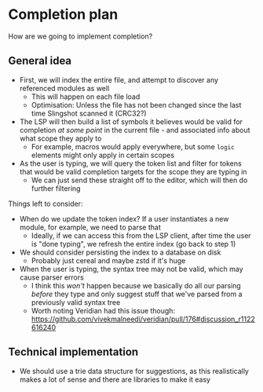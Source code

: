 # Completion plan
How are we going to implement completion?

## General idea
- First, we will index the entire file, and attempt to discover any referenced modules as well
    - This will happen on each file load
    - Optimisation: Unless the file has not been changed since the last time Slingshot scanned it (CRC32?)
- The LSP will then build a list of symbols it believes would be valid for completion _at some point_
in the current file - and associated info about what scope they apply to
    - For example, macros would apply everywhere, but some `logic` elements might only apply in certain scopes
- As the user is typing, we will query the token list and filter for tokens that would be valid completion
targets for the scope they are typing in
    - We can just send these straight off to the editor, which will then do further filtering

Things left to consider:
- When do we update the token index? If a user instantiates a new module, for example, we need to parse that
    - Ideally, if we can access this from the LSP client, after time the user is "done typing", we refresh
    the entire index (go back to step 1)
- We should consider persisting the index to a database on disk
    - Probably just cereal and maybe zstd if it's huge
- When the user is typing, the syntax tree may not be valid, which may cause parser errors
    - I think this _won't_ happen because we basically do all our parsing _before_ they type and only suggest
    stuff that we've parsed from a previously valid syntax tree
    - Worth noting Veridian had this issue though: https://github.com/vivekmalneedi/veridian/pull/176#discussion_r1122616240


## Technical implementation
- We should use a trie data structure for suggestions, as this realistically makes a lot of sense and there
are libraries to make it easy
